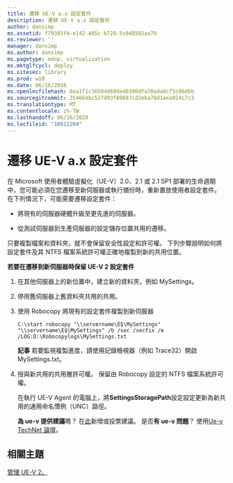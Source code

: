 ```yaml
---
title: 遷移 UE-V a.x 設定套件
description: 遷移 UE-V a.x 設定套件
author: dansimp
ms.assetid: f79381f4-e142-405c-b728-5c048502aa70
ms.reviewer: ''
manager: dansimp
ms.author: dansimp
ms.pagetype: mdop, virtualization
ms.mktglfcycl: deploy
ms.sitesec: library
ms.prod: w10
ms.date: 06/16/2016
ms.openlocfilehash: 0aa1f1c36594d69de40306dfa70a4a0cf5c86dbb
ms.sourcegitcommit: 354664bc527d93f80687cd2eba70d1eea024c7c3
ms.translationtype: MT
ms.contentlocale: zh-TW
ms.lasthandoff: 06/26/2020
ms.locfileid: "10811204"
---
```

# 遷移 UE-V a.x 設定套件


在 Microsoft 使用者體驗虛擬化（UE-V）2.0、2.1 或 2.1 SP1 部署的生命週期中，您可能必須在您遷移至新伺服器或執行備份時，重新置放使用者設定套件。 在下列情況下，可能需要遷移設定套件：

-   將現有的伺服器硬體升級至更先進的伺服器。

-   從測試伺服器到生產伺服器的設定儲存位置共用的遷移。

只要複製檔案和資料夾，就不會保留安全性設定和許可權。 下列步驟說明如何將設定套件及其 NTFS 檔案系統許可權正確地複製到新的共用位置。

**若要在遷移到新伺服器時保留 UE-V 2 設定套件**

1.  在其他伺服器上的新位置中，建立新的資料夾，例如 MySettings。

2.  停用舊伺服器上舊資料夾共用的共用。

3.  使用 Robocopy 將現有的設定套件複製到新伺服器

    ``` syntax
    C:\start robocopy "\\servername\E$\MySettings" "\\servername\E$\MySettings" /b /sec /secfix /e /LOG:D:\Robocopylogs\MySettings.txt
    ```

    **記事** 若要監視複製進度，請使用記錄檢視器（例如 Trace32）開啟 MySettings.txt。

     

4.  授與新共用的共用層許可權。 保留由 Robocopy 設定的 NTFS 檔案系統許可權。

    在執行 UE-V Agent 的電腦上，將**SettingsStoragePath**設定設定更新為新共用的通用命名慣例（UNC）路徑。

    **為 ue-v 提供建議**嗎？ 在[此](http://uev.uservoice.com/forums/280428-microsoft-user-experience-virtualization)新增或投票建議。 是否**有 ue-v 問題**？ 使用[Ue-v TechNet 論壇](https://social.technet.microsoft.com/Forums/home?forum=mdopuev)。

## 相關主題


[管理 UE-V 2。](administering-ue-v-2x-new-uevv2.md)

 

 





